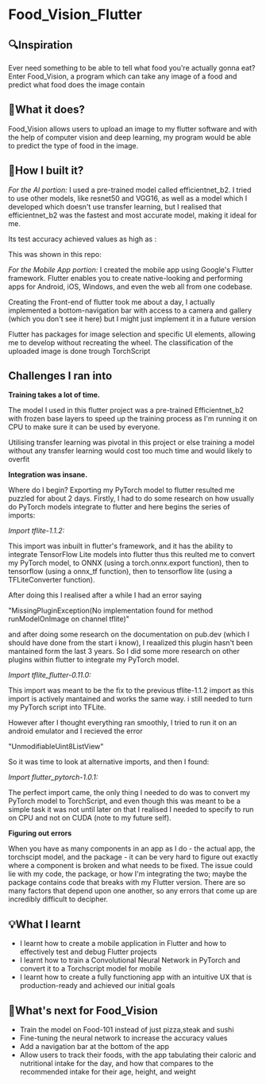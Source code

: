 # Food_Vision_Flutter

## 🔍Inspiration

Ever need something to be able to tell what food you're actually gonna eat? Enter Food_Vision, a program which can take any image of a food and predict what food does the image contain

## 🤔What it does?

Food_Vision allows users to upload an image to my flutter software and with the help of computer vision and deep learning, my program would be able to predict the type of food in the image.

## 🔨How I built it?

_For the AI portion:_ I used a pre-trained model called efficientnet_b2. I tried to use other models, like resnet50 and VGG16, as well as a model which I developed which doesn't use transfer learning, but I realised that efficientnet_b2 was the fastest and most accurate model, making it ideal for me.

Its test accuracy achieved values as high as :

This was shown in this repo:

_For the Mobile App portion:_ I created the mobile app using Google's Flutter framework. Flutter enables you to create native-looking and performing apps for Android, iOS, Windows, and even the web all from one codebase.

Creating the Front-end of flutter took me about a day, I actually implemented a bottom-navigation bar with access to a camera and gallery (which you don't see it here) but I might just implement it in a future version

Flutter has packages for image selection and specific UI elements, allowing me to develop without recreating the wheel. The classification of the uploaded image is done trough TorchScript

## Challenges I ran into

**Training takes a lot of time.**

The model I used in this flutter project was a pre-trained Efficientnet_b2 with frozen base layers to speed up the training process as I'm running it on CPU to make sure it can be used by everyone.

Utilising transfer learning was pivotal in this project or else training a model without any transfer learning would cost too much time and would likely to overfit 


**Integration was insane.**

Where do I begin? Exporting my PyTorch model to flutter resulted me puzzled for about 2 days.
Firstly, I had to do some research on how usually do PyTorch models integrate to flutter and here begins the series of imports:

_Import tflite-1.1.2:_

This import was inbuilt in flutter's framework, and it has the ability to integrate TensorFlow Lite models into flutter thus this reulted me to convert my PyTorch model, to ONNX (using a torch.onnx.export function), then to tensorflow (using a onnx_tf function), then to tensorflow lite (using a TFLiteConverter function).

After doing this I realised after a while I had an error saying 

"MissingPluginException(No implementation found for method runModelOnImage on channel tflite)"

and after doing some research on the documentation on pub.dev (which I should have done from the start i know), I reaalized this plugin hasn't been mantained form the last 3 years. So I did some more research on other plugins within flutter to integrate my PyTorch model.

_Import tflite\_flutter-0.11.0:_

This import was meant to be the fix to the previous tflite-1.1.2 import as this import is actively mantained and works the same way. i still needed to turn my PyTorch script into TFLite.

However after I thought everything ran smoothly, I tried to run it on an android emulator and I recieved the error 

"UnmodifiableUint8ListView"

So it was time to look at alternative imports, and then I found:



_Import flutter\_pytorch-1.0.1:_

The perfect import came, the only thing I needed to do was to convert my PyTorch model to TorchScript, and even though this was meant to be a simple task it was not until later on that I realised I needed to specify to run on CPU and not on CUDA (note to my future self).



**Figuring out errors**


When you have as many components in an app as I do - the actual app, the torchscipt model, and the package - it can be very hard to figure out exactly where a component is broken and what needs to be fixed. The issue could lie with my code, the package, or how I'm integrating the two; maybe the package contains code that breaks with my Flutter version. There are so many factors that depend upon one another, so any errors that come up are incredibly difficult to decipher.


## 💡What I learnt
<ul>
<li>I learnt how to create a mobile application in Flutter and how to effectively test and debug Flutter projects</li>
<li>I learnt how to train a Convolutional Neural Network in PyTorch and convert it to a Torchscript model for mobile</li>

<li>I learnt how to create a fully functioning app with an intuitive UX that is production-ready and achieved our initial goals</li>
</ul>

## 💭What's next for Food_Vision
<ul>
<li>Train the model on Food-101 instead of just pizza,steak and sushi</li>

<li>Fine-tuning the neural network to increase the accuracy values</li>

<li>Add a navigation bar at the bottom of the app</li>

<li>Allow users to track their foods, with the app tabulating their caloric and nutritional intake for the day, and how that compares to the recommended intake for their age, height, and weight</li>
</ul>